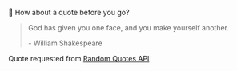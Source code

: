 📣 How about a quote before you go?

> God has given you one face, and you make yourself another.
>
> <p>- William Shakespeare</p>

Quote requested from [Random Quotes API](https://github.com/lukePeavey/quotable)
